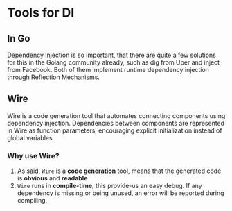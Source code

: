 # Tools for DI

## In Go

Dependency injection is so important, that there are quite a few solutions for this in the Golang community already, such as dig from Uber and inject from Facebook. Both of them implement runtime dependency injection through Reflection Mechanisms.

## Wire

Wire is a code generation tool that automates connecting components using dependency injection. Dependencies between components are represented in Wire as function parameters, encouraging explicit initialization instead of global variables.

### Why use Wire?

1. As said, `Wire` is a **code generation** tool, means that the generated code is **obvious** and **readable**
2. `Wire` runs in **compile-time**, this provide-us an easy debug. If any dependency is missing or being unused, an error will be reported during compiling.
